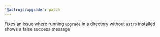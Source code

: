 ```yaml
---
'@astrojs/upgrade': patch
---
```


Fixes an issue where running `upgrade` in a directory without `astro` installed shows a false success message
